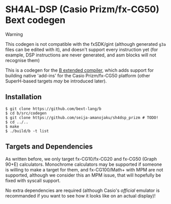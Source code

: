 # SH4AL-DSP (Casio Prizm/fx-CG50) Bext codegen

> [!WARNING]
> This codegen is not compatible with the fxSDK/gint (although generated `g3a` files can be edited with it), 
> and doesn't support every instruction yet (for example, DSP instructions are never generated, and asm blocks 
> will not recognise them)

This is a codegen for the [B extended compiler](https://github.com/bext-lang/b), which adds support for building 
native 'add-ins' for the Casio Prizm/fx-CG50 platform (other SuperH-based targets *may* be introduced later).

## Installation
```console
$ git clone https://github.com/bext-lang/b
$ cd b/src/codegen
$ git clone https://github.com/seija-amanojaku/sh4dsp_prizm # TODO!
$ cd ../..
$ make
$ ./build/b -t list
``` 

## Targets and Dependencies
As written before, we only target fx-CG10/fx-CG20 and fx-CG50 (Graph 90+E) calculators. Monochrome calculators 
may be supported if someone is willing to make a target for them, and fx-CG100/Math+ with MPM are not supported, 
although we consider this an MPM issue, that will hopefully be fixed with syscall support.

No extra dependencies are required (although Casio's _official_ emulator is recommanded if you want to see how it
looks like on an actual display)!
